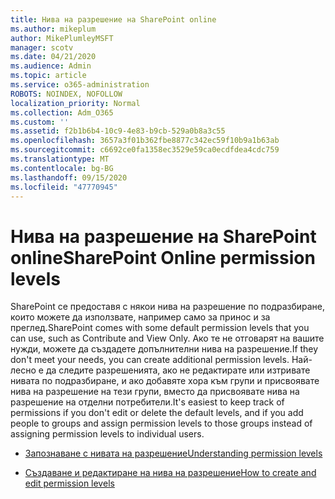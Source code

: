 ```yaml
---
title: Нива на разрешение на SharePoint online
ms.author: mikeplum
author: MikePlumleyMSFT
manager: scotv
ms.date: 04/21/2020
ms.audience: Admin
ms.topic: article
ms.service: o365-administration
ROBOTS: NOINDEX, NOFOLLOW
localization_priority: Normal
ms.collection: Adm_O365
ms.custom: ''
ms.assetid: f2b1b6b4-10c9-4e83-b9cb-529a0b8a3c55
ms.openlocfilehash: 3657a3f01b362fbe8877c342ec59f10b9a1b63ab
ms.sourcegitcommit: c6692ce0fa1358ec3529e59ca0ecdfdea4cdc759
ms.translationtype: MT
ms.contentlocale: bg-BG
ms.lasthandoff: 09/15/2020
ms.locfileid: "47770945"
---
```

# <a name="sharepoint-online-permission-levels"></a><span data-ttu-id="4aafe-102">Нива на разрешение на SharePoint online</span><span class="sxs-lookup"><span data-stu-id="4aafe-102">SharePoint Online permission levels</span></span>

<span data-ttu-id="4aafe-103">SharePoint се предоставя с някои нива на разрешение по подразбиране, които можете да използвате, например само за принос и за преглед.</span><span class="sxs-lookup"><span data-stu-id="4aafe-103">SharePoint comes with some default permission levels that you can use, such as Contribute and View Only.</span></span> <span data-ttu-id="4aafe-104">Ако те не отговарят на вашите нужди, можете да създадете допълнителни нива на разрешение.</span><span class="sxs-lookup"><span data-stu-id="4aafe-104">If they don't meet your needs, you can create additional permission levels.</span></span> <span data-ttu-id="4aafe-105">Най-лесно е да следите разрешенията, ако не редактирате или изтривате нивата по подразбиране, и ако добавяте хора към групи и присвоявате нива на разрешение на тези групи, вместо да присвоявате нива на разрешение на отделни потребители.</span><span class="sxs-lookup"><span data-stu-id="4aafe-105">It's easiest to keep track of permissions if you don't edit or delete the default levels, and if you add people to groups and assign permission levels to those groups instead of assigning permission levels to individual users.</span></span>
  
- [<span data-ttu-id="4aafe-106">Запознаване с нивата на разрешение</span><span class="sxs-lookup"><span data-stu-id="4aafe-106">Understanding permission levels</span></span>](https://go.microsoft.com/fwlink/?linkid=867071)
    
- [<span data-ttu-id="4aafe-107">Създаване и редактиране на нива на разрешение</span><span class="sxs-lookup"><span data-stu-id="4aafe-107">How to create and edit permission levels</span></span>](https://go.microsoft.com/fwlink/?linkid=867072)
    

